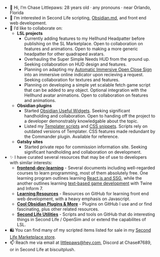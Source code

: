 - 🦌 Hi, I’m Chase Littlepaws: 28 years old · any pronouns · near Orlando, Florida
- 💛 I’m interested in Second Life scripting, [Obsidian.md](https://obsidian.md/), and front end web development.
- 🤝 I’d like to collaborate on:
    - **LSL projects**
      - Currently adding features to my Hellhund Headpatter before publishing on the SL Marketplace. Open to collaboration on features and animations. Open to making a more generic headpatter for other quadraped avatars.
      - Overhauling the Super Simple Needs HUD from the ground up. Seeking collaboration on HUD design and features.  
      - Planning on adapting my [Automatic Immersive Open Close Sign](https://github.com/ChaseLittlepaws/Automatic-Open-Close-Sign-SL) into an immersive online indicator upon recieving a request. Seeking collaboration for textures and features.  
      - Planning on developing a simple yet scalable fetch game script that can be added to any object. Optional integration with the Hellhund avatar animations. Open to collaboration on features and animations.  
    - **Obsidian plugins**
      - Started [Obsidian Useful Widgets](https://github.com/ChaseLittlepaws/obsidian-useful-widgets). Seeking significant handholding and collaboration. Open to handing off the project to a developer demonstrably knowledgable about the topic.
      - Listed my [Templater scripts](https://github.com/ChaseLittlepaws/Obsidian-Templater-scripts) and [CSS snippets](https://github.com/ChaseLittlepaws/Obsidain-css-snippets). Scripts rely on outdated versions of Templater. CSS features made redundant by the Commander plugin. Available for reference.  
    - **Gatsby sites**
      - Started private repo for commission information site. Seeking significant handholding and collaboration on development.  
- ✨ I have curated several resources that may be of use to developers with similar interests:
  - **[frontend-dev-learning](https://github.com/ChaseLittlepaws/frontend-dev-learning)** - Several documents including well-regarded courses to learn programming, most of them absolutely free. One learning program outlines learning [React.js and SSG](https://github.com/ChaseLittlepaws/frontend-dev-learning/blob/main/43.01%20React%20Developer%20Curriculum.md), while the another outlines learning [text-based game development](https://github.com/ChaseLittlepaws/frontend-dev-learning/blob/main/43.01%20React%20Developer%20Curriculum.md) with Twine and Inform 7.
  - **[Learning Resources](https://github.com/stars/ChaseLittlepaws/lists/learning-resources)** - Resources on GitHub for learning front end web development, with a heavy emphasis on Javascript.
  - **[Cool Obsidian Plugins & More](https://github.com/stars/ChaseLittlepaws/lists/cool-obsidian-plugins-more)** - Plugins on GitHub I use and or find fascinating, plus other related resources.
  - **[Second Life Utilities](https://github.com/stars/ChaseLittlepaws/lists/second-life-utilities)** - Scripts and tools on GitHub that do interesting things in Second Life / OpenSim and or extend the capabilites of LSL.
- 🛍️ You can find many of my scripted items listed for sale in my [Second Life Marketplace store](https://marketplace.secondlife.com/stores/244066).
- 📫 Reach me via email at littlepaws@hey.com, Discord at Chase#7689, or in Second Life at biscuitplush.
